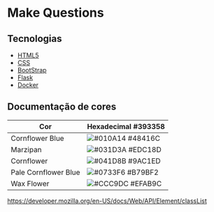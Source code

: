# Make Questions




## Tecnologias

 - [HTML5](https://htmldog.com/guides/)
 - [CSS](https://htmldog.com/guides/css/)
 - [BootStrap](https://getbootstrap.com/docs/5.3/getting-started/introduction/)
 - [Flask](https://flask.palletsprojects.com/en/3.0.x/)
 - [Docker](https://docs.docker.com/)

## Documentação de cores

| Cor               | Hexadecimal      #393358                                          |
| ----------------- | ---------------------------------------------------------------- |
| Cornflower Blue       | ![#010A14](https://via.placeholder.com/10/48416C?text=+) #48416C |
| Marzipan   | ![#031D3A](https://via.placeholder.com/10/EDC18D?text=+) #EDC18D |
| Cornflower       | ![#041D8B](https://via.placeholder.com/10/9AC1ED?text=+) #9AC1ED |
| Pale Cornflower Blue       | ![#0733F6](https://via.placeholder.com/10/B79BF2?text=+) #B79BF2 |
| Wax Flower      | ![#CCC9DC](https://via.placeholder.com/10/EFAB9C?text=+) #EFAB9C |


https://developer.mozilla.org/en-US/docs/Web/API/Element/classList

